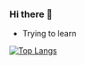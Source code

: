 ### Hi there 👋

- Trying to learn 


[![Top Langs](https://github-readme-stats.vercel.app/api/top-langs/?username=Jhun260Sloth&layout=compact&theme=dark)](https://github.com/Jhun260Sloth)
